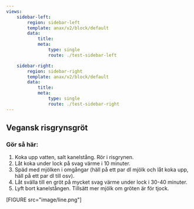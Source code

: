```yaml
---
views:
    sidebar-left:
        region: sidebar-left
        template: anax/v2/block/default
        data:
            title:
            meta: 
                type: single
                route: ./test-sidebar-left

    sidebar-right:
        region: sidebar-right
        template: anax/v2/block/default
        data:
            title:
            meta: 
                type: single
                route: ./test-sidebar-right
---
```


## Vegansk risgrynsgröt

### Gör så här:
1. Koka upp vatten, salt kanelstång. Rör i risgrynen.
2. Låt koka under lock på svag värme i 10 minuter.
3. Späd med mjölken i omgångar (häll på ett par dl mjölk och låt koka upp, häll på ett par dl till osv). 
4. Låt svälla till en gröt på mycket svag värme under lock i 30-40 minuter.
5. Lyft bort kanelstången. Tillsätt mer mjölk om gröten är för tjock.

[FIGURE src="image/line.png"] 